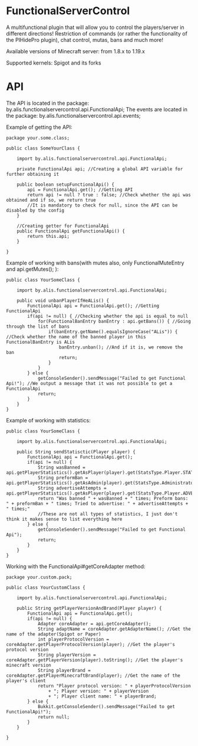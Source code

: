 # FunctionalServerControl
A multifunctional plugin that will allow you to control the players/server in different directions!
Restriction of commands (or rather the functionality of the PlHidePro plugin), chat control, mutas, bans and much more!

Available versions of Minecraft server: from 1.8.x to 1.19.x

Supported kernels: Spigot and its forks


# API

The API is located in the package: by.alis.functionalservercontrol.api.FunctionalApi;
The events are located in the package: by.alis.functionalservercontrol.api.events;

Example of getting the API:

```
package your.some.class;

public class SomeYourClass {

    import by.alis.functionalservercontrol.api.FunctionalApi;

    private FunctionalApi api; //Creating a global API variable for further obtaining it

    public boolean setupFunctionalApi() {
        api = FunctionalApi.get(); //Getting API
        return api != null ? true : false; //Сheck whether the api was obtained and if so, we return true
        //It is mandatory to check for null, since the API can be disabled by the config
    }

    //Creating getter for FunctionalApi
    public FunctionalApi getFunctionalApi() {
        return this.api;
    }
    
}
```

Example of working with bans(with mutes also, only FunctionalMuteEntry and api.getMutes(); ):
```
public class YourSomeClass {

    import by.alis.functionalservercontrol.api.FunctionalApi;
    
    public void unbanPlayerIfHeALis() {
        FunctionalApi api = FunctionalApi.get(); //Getting FunctionalApi
        if(api != null) { //Checking whether the api is equal to null
            for(FunctionalBanEntry banEntry : api.getBans()) { //Going through the list of bans
                if(banEntry.getName().equalsIgnoreCase("ALis")) { //Check whether the name of the banned player in this FunctionalBanEntry is ALis
                    banEntry.unban(); //And if it is, we remove the ban
                    return;
                }
            }
        } else {
            getConsoleSender().sendMessage("Failed to get Functional Api!"); //We output a message that it was not possible to get a FunctionalApi
            return;
        }
    }
}
```

Example of working with statistics:

```
public class YourSomeClass {

    import by.alis.functionalservercontrol.api.FunctionalApi;

    public String sendStatisctic(Player player) {
        FunctionalApi api = FunctionalApi.get();
        if(api != null) {
            String wasBanned = api.getPlayerStatistics().getAsPlayer(player).get(StatsType.Player.STATS_BANS);
            String preformBan = api.getPlayerStatistics().getAsAdmin(player).get(StatsType.Administrator.STATS_BANS)
            String advertiseAttempts = api.getPlayerStatistics().getAsPlayer(player).get(StatsType.Player.ADVERTISE_ATTEMPTS)
            return "Was banned " + wasBanned + " times; Preform bans: " + preformBan + " times; Tried to advertise: " + advertiseAttempts + " times;"
            //These are not all types of statistics, I just don't think it makes sense to list everything here
        } else {
            getConsoleSender().sendMessage("Failed to get Functional Api");
            return;
        }
    }
}
```

Working with the FunctionalApi#getCoreAdapter method:
```
package your.custom.pack;

public class YourCustomClass {
   
    import by.alis.functionalservercontrol.api.FunctionalApi;
   
    public String getPlayerVersionAndBrand(Player player) {
        FunctionalApi api = FunctionalApi.get();
        if(api != null) {
            Adapter coreAdapter = api.getCoreAdapter();
            String adaptName = coreAdapter.getAdapterName(); //Get the name of the adapter(Spigot or Paper)
            int playerProtocolVersion = coreAdapter.getPlayerProtocolVersion(player); //Get the player's protocol version
            String playerVersion = coreAdapter.getPlayerVersion(player).toString(); //Get the player's minecraft version
            String playerBrand = coreAdapter.getPlayerMinecraftBrand(player); //Get the name of the player's client
            return "Player protocol version: " + playerProtocolVersion
                + "; Player version: " + playerVersion
                + "; Player client name: " + playerBrand;
        } else {
            Bukkit.getConsoleSender().sendMessage("Failed to get FunctionalApi!");
            return null;
        }
    }
   
}
```
